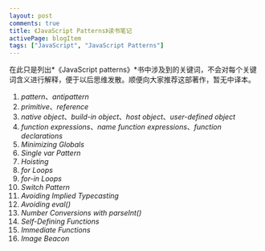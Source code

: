 ```yaml
---
layout: post
comments: true
title: 《JavaScript Patterns》读书笔记
activePage: blogItem
tags: ["JavaScript", "JavaScript Patterns"]
---
```


在此只是列出*《JavaScript patterns》*书中涉及到的关键词，不会对每个关键词含义进行解释，便于以后思维发散。顺便向大家推荐这部著作，暂无中译本。

1. *pattern*、*antipattern*
2. *primitive*、*reference*
3. *native object*、*build-in object*、*host object*、*user-defined object*
4. *function expressions*、*name function expressions*、*function declarations*
5. *Minimizing Globals*
6. *Single var Pattern*
7. *Hoisting*
8. *for Loops*
9. *for-in Loops*
10. *Switch Pattern*
11. *Avoiding Implied Typecasting*
12. *Avoiding eval()*
13. *Number Conversions with parseInt()*
14. *Self-Defining Functions*
15. *Immediate Functions*
16. *Image Beacon*
<!--more-->